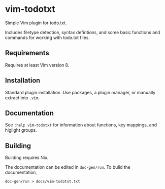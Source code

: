 # vim-todotxt

Simple Vim plugin for todo.txt.

Includes filetype detection, syntax defintions, and some basic functions and commands for working with todo.txt files.

## Requirements

Requires at least Vim version 8.

## Installation

Standard plugin installation. Use packages, a plugin manager, or manually extract into `.vim`.

## Documentation

See `:help vim-todotxt` for information about functions, key mappings, and higlight groups.

## Building

Building requires Nix.

The documentation can be edited in `doc-gen/run`. To build the documentation,

    doc-gen/run > docs/vim-todotxt.txt
